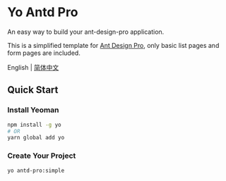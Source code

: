 # Yo Antd Pro

An easy way to build your ant-design-pro application.

This is a simplified template for [Ant Design Pro](https://github.com/ant-design/ant-design-pro), only basic list pages and form pages are included.

English | [简体中文](./README.zh-CN.md)

## Quick Start

### Install Yeoman

```bash
npm install -g yo
# OR
yarn global add yo
```

### Create Your Project

```bash
yo antd-pro:simple
```
